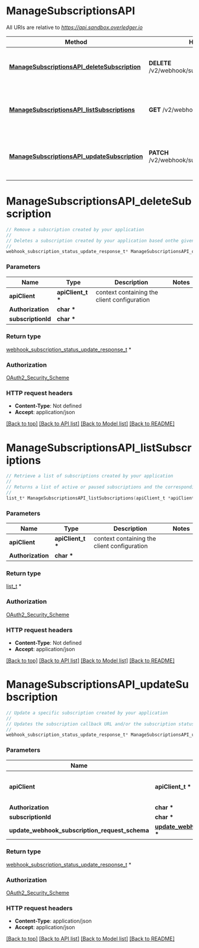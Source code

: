 # ManageSubscriptionsAPI

All URIs are relative to *https://api.sandbox.overledger.io*

Method | HTTP request | Description
------------- | ------------- | -------------
[**ManageSubscriptionsAPI_deleteSubscription**](ManageSubscriptionsAPI.md#ManageSubscriptionsAPI_deleteSubscription) | **DELETE** /v2/webhook/subscription/{subscriptionId} | Remove a subscription created by your application
[**ManageSubscriptionsAPI_listSubscriptions**](ManageSubscriptionsAPI.md#ManageSubscriptionsAPI_listSubscriptions) | **GET** /v2/webhook/subscriptions | Retrieve a list of subscriptions created by your application
[**ManageSubscriptionsAPI_updateSubscription**](ManageSubscriptionsAPI.md#ManageSubscriptionsAPI_updateSubscription) | **PATCH** /v2/webhook/subscription/{subscriptionId} | Update a specific subscription created by your application


# **ManageSubscriptionsAPI_deleteSubscription**
```c
// Remove a subscription created by your application
//
// Deletes a subscription created by your application based onthe given Subscription ID. Deleting a subscription will stop updates being sent to the requested callback URL
//
webhook_subscription_status_update_response_t* ManageSubscriptionsAPI_deleteSubscription(apiClient_t *apiClient, char * Authorization, char * subscriptionId);
```

### Parameters
Name | Type | Description  | Notes
------------- | ------------- | ------------- | -------------
**apiClient** | **apiClient_t \*** | context containing the client configuration |
**Authorization** | **char \*** |  | 
**subscriptionId** | **char \*** |  | 

### Return type

[webhook_subscription_status_update_response_t](webhook_subscription_status_update_response.md) *


### Authorization

[OAuth2_Security_Scheme](../README.md#OAuth2_Security_Scheme)

### HTTP request headers

 - **Content-Type**: Not defined
 - **Accept**: application/json

[[Back to top]](#) [[Back to API list]](../README.md#documentation-for-api-endpoints) [[Back to Model list]](../README.md#documentation-for-models) [[Back to README]](../README.md)

# **ManageSubscriptionsAPI_listSubscriptions**
```c
// Retrieve a list of subscriptions created by your application
//
// Returns a list of active or paused subscriptions and the corresponding Subscription IDs that were created by your application
//
list_t* ManageSubscriptionsAPI_listSubscriptions(apiClient_t *apiClient, char * Authorization);
```

### Parameters
Name | Type | Description  | Notes
------------- | ------------- | ------------- | -------------
**apiClient** | **apiClient_t \*** | context containing the client configuration |
**Authorization** | **char \*** |  | 

### Return type

[list_t](list_webhook_subscription_response_schema.md) *


### Authorization

[OAuth2_Security_Scheme](../README.md#OAuth2_Security_Scheme)

### HTTP request headers

 - **Content-Type**: Not defined
 - **Accept**: application/json

[[Back to top]](#) [[Back to API list]](../README.md#documentation-for-api-endpoints) [[Back to Model list]](../README.md#documentation-for-models) [[Back to README]](../README.md)

# **ManageSubscriptionsAPI_updateSubscription**
```c
// Update a specific subscription created by your application
//
// Updates the subscription callback URL and/or the subscription status to be either active or track only for the given Subscription ID. Updating the status to be track only will pause updates being sent to the requested callback URL
//
webhook_subscription_status_update_response_t* ManageSubscriptionsAPI_updateSubscription(apiClient_t *apiClient, char * Authorization, char * subscriptionId, update_webhook_subscription_request_schema_t * update_webhook_subscription_request_schema);
```

### Parameters
Name | Type | Description  | Notes
------------- | ------------- | ------------- | -------------
**apiClient** | **apiClient_t \*** | context containing the client configuration |
**Authorization** | **char \*** |  | 
**subscriptionId** | **char \*** |  | 
**update_webhook_subscription_request_schema** | **[update_webhook_subscription_request_schema_t](update_webhook_subscription_request_schema.md) \*** |  | 

### Return type

[webhook_subscription_status_update_response_t](webhook_subscription_status_update_response.md) *


### Authorization

[OAuth2_Security_Scheme](../README.md#OAuth2_Security_Scheme)

### HTTP request headers

 - **Content-Type**: application/json
 - **Accept**: application/json

[[Back to top]](#) [[Back to API list]](../README.md#documentation-for-api-endpoints) [[Back to Model list]](../README.md#documentation-for-models) [[Back to README]](../README.md)

